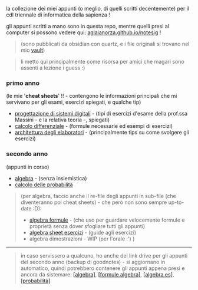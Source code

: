 la collezione dei miei appunti (o meglio, di quelli scritti decentemente) per il cdl triennale di informatica della sapienza ! 

gli appunti scritti a mano sono in questa repo, mentre quelli presi al computer si possono vedere qui: [aglaianorza.github.io/notesig](https://aglaianorza.github.io/notesig/) !

> (sono pubblicati da obsidian con quartz, e i file originali si trovano nel mio [vault](https://github.com/AglaiaNorza/obsidian-vault))

> li metto qui principalmente come risorsa per amici che magari sono assenti a lezione i guess :) 

### primo anno
(le mie '**cheat sheets**' !! - contengono le informazioni principali che mi servivano per gli esami, esercizi spiegati, e qualche tip)

- [progettazione di sistemi digitali](../../raw/main/primo%20anno/psd%20cheat%20sheet.pdf) - (tipi di esercizi d'esame della prof.ssa Massini - e la relativa teoria -, spiegati)
- [calcolo differenziale](../../raw/main/primo%20anno/calcdiff%20cheat%20sheet.pdf) - (formule necessarie ed esempi di esercizi)
- [architettura degli elaboratori](../../raw/main/primo%20anno/arch%20cheat%20sheet.pdf) - (principalmente tips su come svolgere gli esercizi)

### secondo anno
(appunti in corso)

- [algebra](../../raw/main/secondo%20anno/algebra.pdf) - (senza insiemistica) 
- [calcolo delle probabilità](../../raw/main/secondo%20anno/calcolo%20delle%20probabilità.pdf)
 
> (per algebra, faccio anche il re-file degli appunti in sub-file (che diventeranno poi cheat sheets) - che però non sono sempre up-to-date :D):
> - [algebra formule](../../raw/main/secondo%20anno/algebra%20formule.pdf) - (che uso per guardare velocemente formule e proprietà senza dover sfogliare tutti gli appunti) 
> - [algebra sheet esercizi](../../raw/main/secondo%20anno/algebra%20es%20sheet.pdf) - (guide agli esercizi)
> - algebra dimostrazioni - WIP (per l'orale :') )
------
> in caso servissero a qualcuno, ho anche dei link drive per gli appunti del secondo anno (backup di goodnotes) - si aggiornano in automatico, quindi potrebbero contenere gli appunti appena presi e ancora da sistemare:
> [[algebra]](https://drive.google.com/file/d/1rtiMhWDh8_MFYSA3cehac2DI9Z7aPSIw/view?usp=sharing), [[formule algebra]](https://drive.google.com/file/d/1kSHqjzirNeuWVRACjaXAZzN51CBvSmSw/view?usp=sharing), [[algebra es]](https://drive.google.com/file/d/10bc4-VZ2bqGsYHfavKYtBK0ApbsDXviP/view?usp=sharing), [[probabilità]](https://drive.google.com/file/d/1z5yY9wkeVek5W3LhSf8P8mh2xpbsMRAs/view?usp=sharing)
